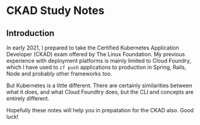 # CKAD Study Notes

## Introduction

In early 2021, I prepared to take the Certified Kubernetes Application Developer (CKAD) exam offered by The Linux Foundation. My previous experience with deployment platforms is mainly limited to Cloud Foundry, which I have used to `cf push` applications to production in Spring, Rails, Node and probably other frameworks too.

But Kubernetes is a little different. There are certainly similarities between what it does, and what Cloud Foundtry does, but the CLI and concepts are entirely different.

Hopefully these notes will help you in prepatation for the CKAD also. Good luck!
